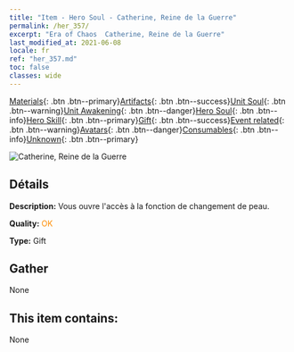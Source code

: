 ```yaml
---
title: "Item - Hero Soul - Catherine, Reine de la Guerre"
permalink: /her_357/
excerpt: "Era of Chaos  Catherine, Reine de la Guerre"
last_modified_at: 2021-06-08
locale: fr
ref: "her_357.md"
toc: false
classes: wide
---
```

 [Materials](/ItemsFR/){: .btn .btn--primary}[Artifacts](/ItemsFR/Artifacts/){: .btn .btn--success}[Unit Soul](/ItemsFR/UnitSoul/){: .btn .btn--warning}[Unit Awakening](/ItemsFR/UnitAwakening/){: .btn .btn--danger}[Hero Soul](/ItemsFR/HeroSoul/){: .btn .btn--info}[Hero Skill](/ItemsFR/HeroSkill/){: .btn .btn--primary}[Gift](/ItemsFR/Gift/){: .btn .btn--success}[Event related](/ItemsFR/Events/){: .btn .btn--warning}[Avatars](/ItemsFR/Avatars/){: .btn .btn--danger}[Consumables](/ItemsFR/Consumables/){: .btn .btn--info}[Unknown](/ItemsFR/Unknown/){: .btn .btn--primary}

 ![Catherine, Reine de la Guerre](/images/h/h_Catherine1.jpg)

## Détails
 **Description:** Vous ouvre l'accès à la fonction de changement de peau.

 **Quality:** <span style="color: #FF8C00">OK</span>

 **Type:** Gift

## Gather

  None

## This item contains:

  None

